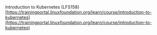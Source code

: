 Introduction to Kubernetes (LFS158)  
[https://trainingportal.linuxfoundation.org/learn/course/introduction-to-kubernetes](https://trainingportal.linuxfoundation.org/learn/course/introduction-to-kubernetes)
